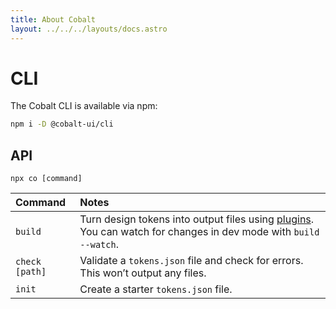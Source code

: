 ```yaml
---
title: About Cobalt
layout: ../../../layouts/docs.astro
---
```


# CLI

The Cobalt CLI is available via npm:

```bash
npm i -D @cobalt-ui/cli
```

## API

`npx co [command]`

| Command        | Notes                                                                                                                            |
| :------------- | :------------------------------------------------------------------------------------------------------------------------------- |
| `build`        | Turn design tokens into output files using [plugins](/docs/plugins). You can watch for changes in dev mode with `build --watch`. |
| `check [path]` | Validate a `tokens.json` file and check for errors. This won’t output any files.                                                 |
| `init`         | Create a starter `tokens.json` file.                                                                                             |
